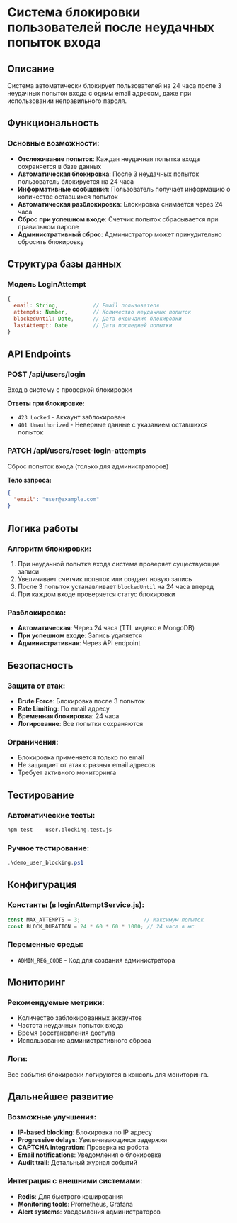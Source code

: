 # Система блокировки пользователей после неудачных попыток входа

## Описание

Система автоматически блокирует пользователей на 24 часа после 3 неудачных попыток входа с одним email адресом, даже при использовании неправильного пароля.

## Функциональность

### Основные возможности:
- **Отслеживание попыток**: Каждая неудачная попытка входа сохраняется в базе данных
- **Автоматическая блокировка**: После 3 неудачных попыток пользователь блокируется на 24 часа
- **Информативные сообщения**: Пользователь получает информацию о количестве оставшихся попыток
- **Автоматическая разблокировка**: Блокировка снимается через 24 часа
- **Сброс при успешном входе**: Счетчик попыток сбрасывается при правильном пароле
- **Административный сброс**: Администратор может принудительно сбросить блокировку

## Структура базы данных

### Модель LoginAttempt
```javascript
{
  email: String,           // Email пользователя
  attempts: Number,        // Количество неудачных попыток
  blockedUntil: Date,      // Дата окончания блокировки
  lastAttempt: Date        // Дата последней попытки
}
```

## API Endpoints

### POST /api/users/login
Вход в систему с проверкой блокировки

**Ответы при блокировке:**
- `423 Locked` - Аккаунт заблокирован
- `401 Unauthorized` - Неверные данные с указанием оставшихся попыток

### PATCH /api/users/reset-login-attempts
Сброс попыток входа (только для администраторов)

**Тело запроса:**
```json
{
  "email": "user@example.com"
}
```

## Логика работы

### Алгоритм блокировки:
1. При неудачной попытке входа система проверяет существующие записи
2. Увеличивает счетчик попыток или создает новую запись
3. После 3 попыток устанавливает `blockedUntil` на 24 часа вперед
4. При каждом входе проверяется статус блокировки

### Разблокировка:
- **Автоматическая**: Через 24 часа (TTL индекс в MongoDB)
- **При успешном входе**: Запись удаляется
- **Административная**: Через API endpoint

## Безопасность

### Защита от атак:
- **Brute Force**: Блокировка после 3 попыток
- **Rate Limiting**: По email адресу
- **Временная блокировка**: 24 часа
- **Логирование**: Все попытки сохраняются

### Ограничения:
- Блокировка применяется только по email
- Не защищает от атак с разных email адресов
- Требует активного мониторинга

## Тестирование

### Автоматические тесты:
```bash
npm test -- user.blocking.test.js
```

### Ручное тестирование:
```powershell
.\demo_user_blocking.ps1
```

## Конфигурация

### Константы (в loginAttemptService.js):
```javascript
const MAX_ATTEMPTS = 3;                    // Максимум попыток
const BLOCK_DURATION = 24 * 60 * 60 * 1000; // 24 часа в мс
```

### Переменные среды:
- `ADMIN_REG_CODE` - Код для создания администратора

## Мониторинг

### Рекомендуемые метрики:
- Количество заблокированных аккаунтов
- Частота неудачных попыток входа
- Время восстановления доступа
- Использование административного сброса

### Логи:
Все события блокировки логируются в консоль для мониторинга.

## Дальнейшее развитие

### Возможные улучшения:
- **IP-based blocking**: Блокировка по IP адресу
- **Progressive delays**: Увеличивающиеся задержки
- **CAPTCHA integration**: Проверка на робота
- **Email notifications**: Уведомления о блокировке
- **Audit trail**: Детальный журнал событий

### Интеграция с внешними системами:
- **Redis**: Для быстрого кэширования
- **Monitoring tools**: Prometheus, Grafana
- **Alert systems**: Уведомления администраторов
